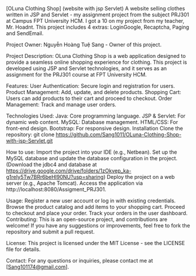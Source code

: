 [OLuna Clothing Shop] (website with jsp Servlet)
A website selling clothes written in JSP and Servlet - my assignment project from the subject PRJ301 at Campus FPT University HCM. I got a 10 on my project from my teacher, Mr. Hoadnt. This project includes 4 extras: LoginGoogle, Recaptcha, Paging and SendEmail.

Project Owner:
Nguyễn Hoàng Tuệ Sang - Owner of this project.

Project Description:
OLuna Clothing Shop is a web application designed to provide a seamless online shopping experience for clothing. This project is developed using JSP and Servlet technologies, and it serves as an assignment for the PRJ301 course at FPT University HCM.

Features:
User Authentication: Secure login and registration for users.
Product Management: Add, update, and delete products.
Shopping Cart: Users can add products to their cart and proceed to checkout.
Order Management: Track and manage user orders.

Technologies Used:
Java: Core programming language.
JSP & Servlet: For dynamic web content.
MySQL: Database management.
HTML/CSS: For front-end design.
Bootstrap: For responsive design.
Installation
Clone the repository:
git clone https://github.com/Sang1011/OLuna-Clothing-Shop-with-jsp-Servlet.git

How to use:
Import the project into your IDE (e.g., Netbean).
Set up the MySQL database and update the database configuration in the project.
(Download the jdbc4 and database at https://drive.google.com/drive/folders/1zOkvep_ka-g1reIy5Tw7BRr6beHI90NU?usp=sharing)
Deploy the project on a web server (e.g., Apache Tomcat).
Access the application via http://localhost:8080/Assigment_PRJ301.

Usage:
Register a new user account or log in with existing credentials.
Browse the product catalog and add items to your shopping cart.
Proceed to checkout and place your order.
Track your orders in the user dashboard.
Contributing:
This is an open-source project, and contributions are welcome! If you have any suggestions or improvements, feel free to fork the repository and submit a pull request.

License:
This project is licensed under the MIT License - see the LICENSE file for details.

Contact:
For any questions or inquiries, please contact me at [Sang101174@gmail.com].
 
